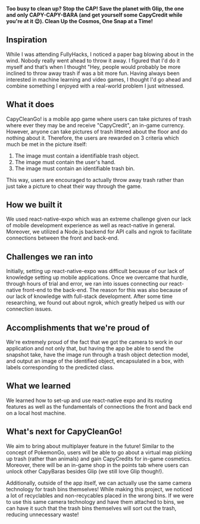 **Too busy to clean up? Stop the CAP! Save the planet with Glip, the one and only CAPY-CAPY-BARA (and get yourself some CapyCredit while you're at it 😉). Clean Up the Cosmos, One Snap at a Time!**

## Inspiration

While I was attending FullyHacks, I noticed a paper bag blowing about in the wind. Nobody really went ahead to throw it away. I figured that I'd do it myself and that’s when I thought "Hey, people would probably be more inclined to throw away trash if was a bit more fun. Having always been interested in machine learning and video games, I thought I'd go ahead and combine something I enjoyed with a real-world problem I just witnessed.

## What it does

CapyCleanGo! is a mobile app game where users can take pictures of trash where ever they may be and receive "CapyCredit", an in-game currency. However, anyone can take pictures of trash littered about the floor and do nothing about it.  Therefore, the users are rewarded on 3 criteria which much be met in the picture itself:

1. The image must contain a identifiable trash object.
2. The image must contain the user's hand.
3. The image must contain an identifiable trash bin.

This way, users are encouraged to actually throw away trash rather than just take a picture to cheat their way through the game.

## How we built it

We used react-native-expo which was an extreme challenge given our lack of mobile development experience as well as react-native in general. Moreover, we utilized a Node.js backend for API calls and ngrok to facilitate connections between the front and back-end.

## Challenges we ran into

Initially, setting up react-native-expo was difficult because of our lack of knowledge setting up mobile applications. Once we overcame that hurdle, through hours of trial and error, we ran into issues connecting our react-native front-end to the back-end. The reason for this was also because of our lack of knowledge with full-stack development. After some time researching, we found out about ngrok, which greatly helped us with our connection issues.

## Accomplishments that we're proud of

We're extremely proud of the fact that we got the camera to work in our application and not only that, but having the app be able to send the snapshot take, have the image run through a trash object detection model, and output an image of the identified object, encapsulated in a box, with labels corresponding to the predicted class.

## What we learned

We learned how to set-up and use react-native expo and its routing features as well as the fundamentals of connections the front and back end on a local host machine.

## What's next for CapyCleanGo!

We aim to bring about multiplayer feature in the future! Similar to the concept of PokemonGo, users will be able to go about a virtual map picking up trash (rather than animals) and gain CapyCredits for in-game cosmetics. Moreover, there will be an in-game shop in the points tab where users can unlock other CapyBaras besides Glip (we still love Glip though!).

Additionally, outside of the app itself, we can actually use the same camera technology for trash bins themselves! While making this project, we noticed a lot of recyclables and non-recycables placed in the wrong bins. If we were to use this same camera technology and have them attached to bins, we can have it such that the trash bins themselves will sort out the trash, reducing unnecessary waste!
